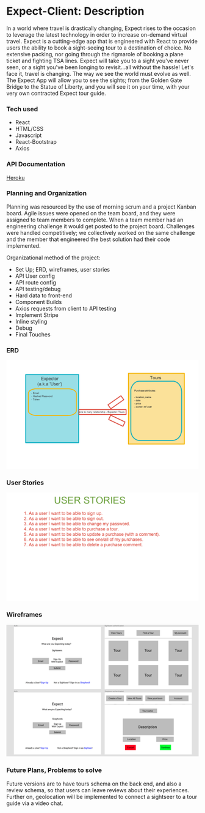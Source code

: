 # Expect-Client: Description #
In a world where travel is drastically changing, Expect rises to the occasion to leverage the latest technology in order to increase on-demand virtual travel. Expect is a cutting-edge app that is engineered with React to provide users the ability to book a sight-seeing tour to a destination of choice.  No extensive packing, nor going through the rigmarole of booking a plane ticket and fighting TSA lines. Expect will take you to a sight you've never seen, or a sight you've been longing to revisit...all without the hassle!  Let's face it, travel is changing.  The way we see the world must evolve as well.  The Expect App will allow you to see the sights; from the Golden Gate Bridge to the Statue of Liberty, and you will see it on your time, with your very own contracted Expect tour guide.

### Tech used #

* React
* HTML/CSS
* Javascript
* React-Bootstrap
* Axios

### API Documentation #

[Heroku](https://devcenter.heroku.com/categories/reference)

### Planning and Organization #
Planning was resourced by the use of morning scrum and a project Kanban board. Agile issues were opened on the team board, and they were assigned to team members to complete.  When a team member had an engineering challenge it would get posted to the project board. Challenges were handled competitively; we collectively worked on the same challenge and the member that engineered the best solution had their code implemented.

Organizational method of the project:

+ Set Up; ERD, wireframes, user stories
+ API User config
+ API route config
+ API testing/debug
+ Hard data to front-end
+ Component Builds
+ Axios requests from client to API testing
+ Implement Stripe
+ Inline styling
+ Debug
+ Final Touches

### ERD #

![Expect ERD](./public/Expect_ERD.png "Expect_ERD")

### User Stories #

![Expect User Stories](./public/Expect_User_Stories.png "Expect_User_Stories")

### Wireframes #
![Expect Wireframe](./public/Expect_Wireframe.png "Expect_Wireframe")


### Future Plans, Problems to solve #
Future versions are to have tours schema on the back end, and also a review schema, so that users can leave reviews about their experiences.  Further on, geolocation will be implemented to connect a sightseer to a tour guide via a video chat.
